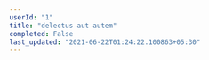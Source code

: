 ```yaml
---
userId: "1"
title: "delectus aut autem"
completed: False
last_updated: "2021-06-22T01:24:22.100863+05:30"
---
```

